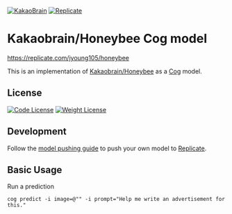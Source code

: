 [![KakaoBrain](https://img.shields.io/badge/kakao-brain-ffcd00.svg)](http://kakaobrain.com/)
[![Replicate](https://img.shields.io/badge/Replicate-Demo_&_Cloud_API-blue)](https://replicate.com/)

# Kakaobrain/Honeybee Cog model

https://replicate.com/jyoung105/honeybee

This is an implementation of [Kakaobrain/Honeybee](https://github.com/kakaobrain/honeybee) as a [Cog](https://github.com/replicate/cog) model.

## License

[![Code License](https://img.shields.io/badge/Code_License-Apache_2.0-green.svg)](https://github.com/kakaobrain/honeybee/blob/main/LICENSE.apache-2.0)
[![Weight License](https://img.shields.io/badge/Code_License-CC-BY-NC-4.0-green.svg)](https://github.com/kakaobrain/honeybee/blob/main/LICENSE.cc-by-nc-4.0)

## Development

Follow the [model pushing guide](https://replicate.com/docs/guides/push-a-model) to push your own model to [Replicate](https://replicate.com).

## Basic Usage

Run a prediction

    cog predict -i image=@"" -i prompt="Help me write an advertisement for this."